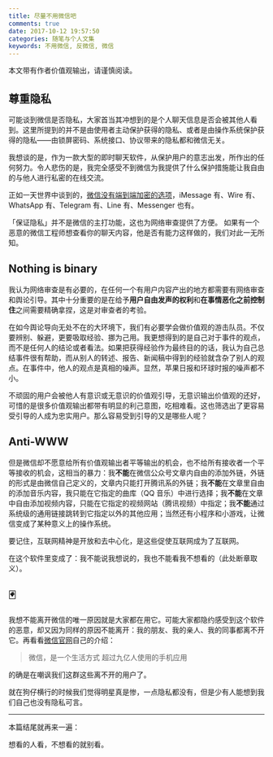 ```yaml
---
title: 尽量不用微信吧
comments: true
date: 2017-10-12 19:57:50
categories: 随笔与个人文集
keywords: 不用微信, 反微信, 微信
---
```

本文带有作者价值观输出，请谨慎阅读。

## 尊重隐私
可能谈到微信是否隐私，大家首当其冲想到的是个人聊天信息是否会被其他人看到。这里所提到的并不是由使用者主动保护获得的隐私、或者是由操作系统保护获得的隐私——由锁屏密码、系统接口、协议带来的隐私都和微信无关。

我想谈的是，作为一款大型的即时聊天软件，从保护用户的意志出发，所作出的任何努力。令人悲伤的是，我完全感受不到微信为我提供了什么保护措施能让我自由的与他人进行私密的在线交流。

正如一天世界中谈到的，[微信没有端到端加密的选项](https://blog.yitianshijie.net/2017/07/19/im-apps-security-check-v1point2/)，iMessage 有、Wire 有、WhatsApp 有、Telegram 有、Line 有、Messenger 也有。

「保证隐私」并不是微信的主打功能，这也为网络审查提供了方便。
如果有一个恶意的微信工程师想查看你的聊天内容，他是否有能力这样做的，我们对此一无所知。

## Nothing is binary
我认为网络审查是有必要的，在任何一个有用户内容产出的地方都需要有网络审查和舆论引导。其中十分重要的是在给予**用户自由发声的权利**和**在事情恶化之前控制住**之间需要精确拿捏，这是对审查者的考验。

在如今舆论导向无处不在的大环境下，我们有必要学会做价值观的游击队员。不仅要辨别、躲避，更要吸取经验、挪为己用。我更想得到的是自己对于事件的观点，而不是任何人的结论或者看法。如果把获得经验作为最终目的的话，我认为自己总结事件很有帮助，而从别人的转述、报告、新闻稿中得到的经验就含杂了别人的观点。在事件中，他人的观点是真相的噪声。显然，苹果日报和环球时报的噪声都不小。

不顽固的用户会被他人有意识或无意识的价值观引导，无意识输出价值观的还好，可惜的是很多价值观输出都带有明显的利己意图，吃相难看。这也筛选出了更容易受引导的人成为忠实用户。那么容易受到引导的又是哪些人呢？

## Anti-WWW

但是微信却不愿意给所有价值观输出者平等输出的机会，也不给所有接收者一个平等接收的机会，这相当的暴力：我**不能**在微信公众号文章内自由的添加外链，外链的形式是由微信自己定义的，文章内只能打开腾讯系的外链；我**不能**在文章里自由的添加音乐内容，我只能在它指定的曲库（QQ 音乐）中进行选择；我**不能**在文章中自由添加视频内容，只能在它指定的视频网站（腾讯视频）中指定；我**不能**通过系统级的通用链接跳转到它指定以外的其他应用；当然还有小程序和小游戏，让微信变成了某种意义上的操作系统。

要记住，互联网精神是开放和去中心化，是这些促使互联网成为了互联网。

在这个软件里变成了：我不能说我想说的，我也不能看我不想看的（此处断章取义）。

## 🃏
我想不能离开微信的唯一原因就是大家都在用它。可能大家都隐约感受到这个软件的恶意，却又因为同样的原因不能离开：我的朋友、我的亲人、我的同事都离不开它。再看看[微信官网](//weixin.qq.com/)自己的介绍：

> 微信，是一个生活方式
> 超过九亿人使用的手机应用

的确是在嘲讽我们这群这些离不开的用户了。

就在狗仔横行的时候我们觉得明星真是惨，一点隐私都没有，但是少有人能想到我们自己也没有隐私可言。

---
本篇结尾就再来一遍：

想看的人看，不想看的就别看。
